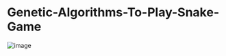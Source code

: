 # Genetic-Algorithms-To-Play-Snake-Game

![image](https://user-images.githubusercontent.com/90836662/212491905-3ad6a992-14df-4980-8ac5-1ed0554a0096.png)
